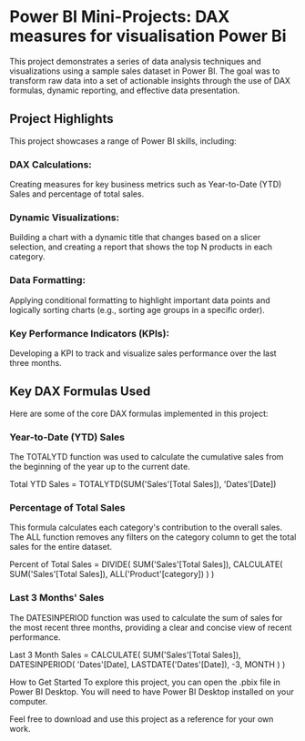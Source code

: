 # Power BI Mini-Projects: DAX measures for visualisation Power Bi
This project demonstrates a series of data analysis techniques and visualizations using a sample sales dataset in Power BI. The goal was to transform raw data into a set of actionable insights through the use of DAX formulas, dynamic reporting, and effective data presentation.

## Project Highlights
This project showcases a range of Power BI skills, including:

### DAX Calculations: 
Creating measures for key business metrics such as Year-to-Date (YTD) Sales and percentage of total sales.

### Dynamic Visualizations: 
Building a chart with a dynamic title that changes based on a slicer selection, and creating a report that shows the top N products in each category.

### Data Formatting: 
Applying conditional formatting to highlight important data points and logically sorting charts (e.g., sorting age groups in a specific order).

### Key Performance Indicators (KPIs): 
Developing a KPI to track and visualize sales performance over the last three months.

## Key DAX Formulas Used
Here are some of the core DAX formulas implemented in this project:

### Year-to-Date (YTD) Sales
The TOTALYTD function was used to calculate the cumulative sales from the beginning of the year up to the current date.

 Total YTD Sales = TOTALYTD(SUM('Sales'[Total Sales]), 'Dates'[Date])

### Percentage of Total Sales
This formula calculates each category's contribution to the overall sales. The ALL function removes any filters on the category column to get the total sales for the entire dataset.

Percent of Total Sales =
DIVIDE(
    SUM('Sales'[Total Sales]),
    CALCULATE(
        SUM('Sales'[Total Sales]),
        ALL('Product'[category])
    )
)

### Last 3 Months' Sales
The DATESINPERIOD function was used to calculate the sum of sales for the most recent three months, providing a clear and concise view of recent performance.

Last 3 Month Sales =
CALCULATE(
    SUM('Sales'[Total Sales]),
    DATESINPERIOD(
        'Dates'[Date],
        LASTDATE('Dates'[Date]),
        -3,
        MONTH
    )
)

How to Get Started
To explore this project, you can open the .pbix file in Power BI Desktop. You will need to have Power BI Desktop installed on your computer.

Feel free to download and use this project as a reference for your own work.
